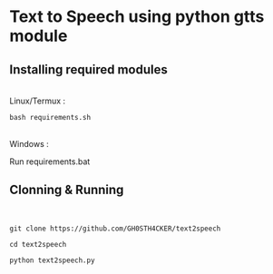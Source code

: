 # Text to Speech using python gtts module

<h2>Installing required modules</h2></br>
Linux/Termux :</br>

```bash requirements.sh```</br></br>

Windows :</br>

Run requirements.bat</br>


<h2>Clonning & Running</h2></br>

```git clone https://github.com/GH0STH4CKER/text2speech``` </br>

```cd text2speech``` </br>

```python text2speech.py``` </br>
